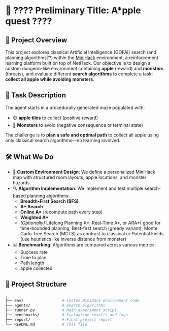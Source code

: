 # 🧠 ???? Preliminary Title: A*pple quest ????

## 🎯 Project Overview

This project explores classical Artificial Intelligence (GOFAI) search (and planning algorithms??) within the [MiniHack](https://minihack.readthedocs.io/en/latest/) environment, a reinforcement learning platform built on top of NetHack. 
Our objective is to design a custom dungeon-like environment containing **apple** (reward) and **monsters** (threats), and evaluate different **search algorithms** to complete a task: **collect all apple while avoiding monsters**.

## 🧪 Task Description

The agent starts in a procedurally generated maze populated with:
- 🟡 **apple tiles** to collect (positive reward)
- 👾 **Monsters** to avoid (negative consequence or terminal state)

The challenge is to **plan a safe and optimal path** to collect all apple using only classical search algorithms—no learning involved.

## 🛠️ What We Do

- 🔧 **Custom Environment Design**: We define a personalized MiniHack map with structured room layouts, apple locations, and monster hazards.
- 🔍 **Algorithm Implementation**: We implement and test multiple search-based planning algorithms:
  - **Breadth-First Search (BFS)**
  - **A\* Search**
  - **Online A\*** (recompute path every step)
  - **Weighted A\***
  - *(Optionally)* Lifelong Planning A\*, Real-Time A\*, or ARA\*( good for time-bounded planning, Best-first search (greedy variant), Monte Carlo Tree Search (MCTS) as contrast to classical or Potential Fields (use heuristics like inverse distance from monster)
- 📊 **Benchmarking**: Algorithms are compared across various metrics:
  - Success rate
  - Time to plan
  - Path length
  - apple collected

## 📁 Project Structure

```bash
.
├── env/                 # Custom MiniHack environment code
├── agents/              # Search algorithms
├── runner.py            # Main experiment script
├── benchmarks/          # Evaluation results and logs
├── report/              # Final project report
└── README.md            # This file
